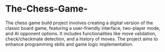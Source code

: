# The-Chess-Game-
The chess game build project involves creating a digital version of the classic board game, featuring a user-friendly interface, two-player mode, and AI opponent options. It includes functionalities like move validation, check/checkmate detection, and a history of moves. The project aims to enhance programming skills and game logic implementation.
